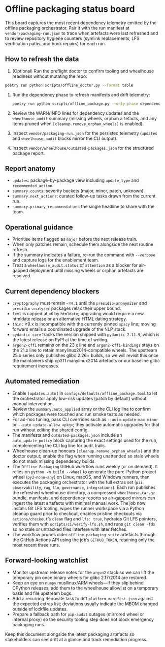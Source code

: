 # Offline packaging status board

This board captures the most recent dependency telemetry emitted by the offline
packaging orchestrator. Pair it with the run manifest at
`vendor/packaging-run.json` to trace when artefacts were last refreshed and
to review repository hygiene counters (symlink replacements, LFS
verification paths, and hook repairs) for each run.

## How to refresh the data

1. (Optional) Run the preflight doctor to confirm tooling and wheelhouse
   readiness without mutating the repo:

```bash
poetry run python scripts/offline_doctor.py --format table
```

1. Run the dependency phase to refresh manifests and drift telemetry:

   ```bash
   poetry run python scripts/offline_package.py --only-phase dependencies
   ```

1. Review the WARN/INFO lines for dependency updates and the
   `wheelhouse_audit` summary (missing wheels, orphan artefacts, and any
   items pruned when `[cleanup.remove_orphan_wheels]` is enabled).
1. Inspect `vendor/packaging-run.json` for the persisted telemetry (`updates`
   and `wheelhouse_audit` blocks mirror the CLI output).
1. Inspect `vendor/wheelhouse/outdated-packages.json` for the structured
   package report.

## Report anatomy

- `updates`: package-by-package view including `update_type` and
  `recommended_action`.
- `summary.counts`: severity buckets (major, minor, patch, unknown).
- `summary.next_actions`: curated follow-up tasks drawn from the current run.
- `summary.primary_recommendation`: the single headline to share with the team.

## Operational guidance

- Prioritise items flagged as `major` before the next release train.
- When only patches remain, schedule them alongside the next routine refresh.
- If the summary indicates a failure, re-run the command with `--verbose` and
  capture logs for the enablement team.
- Treat a `wheelhouse_audit.status` of `attention` as a blocker for air-gapped
  deployment until missing wheels or orphan artefacts are resolved.

## Current dependency blockers

- `cryptography` must remain `<44.1` until the `presidio-anonymizer` and
  `presidio-analyzer` packages relax their upper bound.
- `lxml` is capped at `<6` by `htmldate`; upgrading would require a new
  htmldate release or an alternative HTML dating strategy.
- `thinc` ≥9.x is incompatible with the currently pinned `spacy` line; moving
  forward entails a coordinated upgrade of the NLP stack.
- `pydantic-core` tracks the version shipped with `pydantic 2.11.9`, which is
  the latest release on PyPI at the time of writing.
- `argon2-cffi` remains on the 23.x line and `argon2-cffi-bindings` stays on
  the 21.x line to retain manylinux2014-compatible wheels. The upstream 25.x
  series only publishes glibc 2.26+ builds, so we will revisit this once the
  maintainers ship cp311 manylinux2014 artefacts or our baseline glibc
  requirement increases.

## Automated remediation

- Enable `[updates.auto]` in `configs/defaults/offline_package.toml` to let the
  orchestrator apply low-risk updates (patch by default) without manual
  intervention.
- Review the `summary.auto_applied` array or the CLI log line to confirm which
  packages were touched and run smoke tests as needed.
- For ad-hoc tuning, pass CLI overrides such as `--auto-update-max minor`
  or `--auto-update-allow <pkg>`; they activate automatic upgrades for that
  run without editing the shared config.
- The manifests and `outdated-packages.json` include an `auto_update_policy`
  block capturing the exact settings used for the run, complementing the CLI
  log line for audit trails.
- Wheelhouse clean-up honours `[cleanup.remove_orphan_wheels]` and the doctor
  output; enable the flag when running unattended so stale wheels do not mask
  missing dependency builds.
- The `Offline Packaging` GitHub workflow runs weekly (or on demand). It
  relies on `python -m build --wheel` to generate the pure-Python project
  wheel (`py3-none-any`) on Linux, macOS, and Windows runners, then executes
  the packaging orchestrator with the full extras set (`pii`, `observability`,
  `rag`, `llm`, `governance`, `integrations`). Each run publishes the
  refreshed wheelhouse directory, a compressed `wheelhouse.tar.gz` bundle,
  manifests, and dependency reports so air-gapped mirrors can ingest the
  latest artefacts with minimal manual work. The job now installs Git LFS
  tooling, wipes the runner workspace via a Python cleanup guard prior to
  checkout, enables pristine checkouts via `actions/checkout`’s `clean` flag
  and `lfs: true`, hydrates Git LFS pointers, verifies them with
  `scripts/ci/verify-lfs.sh`, and runs `git clean -fdx` so no stale or
  untracked files interfere with later fetches.
- The workflow prunes older `offline-packaging-suite` artefacts through the
  GitHub Actions API using the job’s `GITHUB_TOKEN`, retaining only the most
  recent three runs.

## Forward-looking watchlist

- Monitor upstream release notes for the `argon2` stack so we can lift the
  temporary pin once binary wheels for glibc 2.17/2014 are restored.
- Keep an eye on `numpy` musllinux/ARM wheels—if they slip behind CPython
  releases, add them to the wheelhouse allowlist on a temporary basis and
  file upstream bugs.
- Add a recurring Renovate task to diff `platform_manifest.json` against the
  expected extras list; deviations usually indicate the MBOM changed outside
  of lockfile updates.
- Prepare a fallback path for `pip-audit` outages (mirrored wheel or internal
  proxy) so the security tooling step does not block emergency packaging runs.

Keep this document alongside the latest packaging artefacts so stakeholders can
see drift at a glance and track remediation progress.
